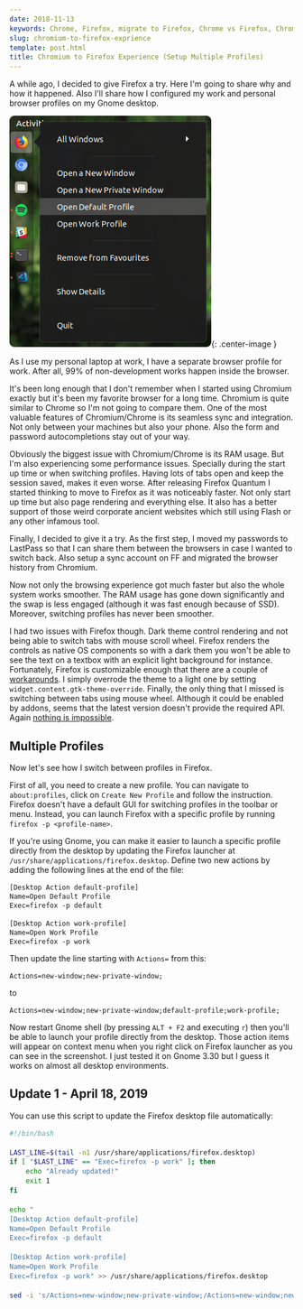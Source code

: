 ```yaml
---
date: 2018-11-13
keywords: Chrome, Firefox, migrate to Firefox, Chrome vs Firefox, Chromium, firefox multiple profiles, multi-profile, browser performance, browser RAM usage, Gnome, Linux
slug: chromium-to-firefox-exprience
template: post.html
title: Chromium to Firefox Experience (Setup Multiple Profiles)
---
```


A while ago, I decided to give Firefox a try. Here I'm going to share why and how it happened. Also I'll share how I configured my work and personal browser profiles on my Gnome desktop.

![Screenshot of Firefox profile launchers](/assets/img/2018-11-13-chrome-ff-screen-shot.png){: .center-image }

<!--more-->

As I use my personal laptop at work, I have a separate browser profile for work. After all, 99% of non-development works happen inside the browser.

It's been long enough that I don't remember when I started using Chromium exactly but it's been my favorite browser for a long time. Chromium is quite similar to Chrome so I'm not going to compare them. One of the most valuable features of Chromium/Chrome is its seamless sync and integration. Not only between your machines but also your phone. Also the form and password autocompletions stay out of your way.

Obviously the biggest issue with Chromium/Chrome is its RAM usage. But I'm also experiencing some performance issues. Specially during the start up time or when switching profiles. Having lots of tabs open and keep the session saved, makes it even worse. After releasing Firefox Quantum I started thinking to move to Firefox as it was noticeably faster. Not only start up time but also page rendering and everything else. It also has a better support of those weird corporate ancient websites which still using Flash or any other infamous tool.

Finally, I decided to give it a try. As the first step, I moved my passwords to LastPass so that I can share them between the browsers in case I wanted to switch back. Also setup a sync account on FF and migrated the browser history from Chromium.

Now not only the browsing experience got much faster but also the whole system works smoother. The RAM usage has gone down significantly and the swap is less engaged (although it was fast enough because of SSD). Moreover, switching profiles has never been smoother.

I had two issues with Firefox though. Dark theme control rendering and not being able to switch tabs with mouse scroll wheel. Firefox renders the controls as native OS components so with a dark them you won't be able to see the text on a textbox with an explicit light background for instance. Fortunately, Firefox is customizable enough that there are a couple of [workarounds](https://www.reddit.com/r/Ubuntu/comments/8su4lm/fix_firefox_dark_text_input_on_ubuntu_18_when/). I simply overrode the theme to a light one by setting `widget.content.gtk-theme-override`. Finally, the only thing that I missed is switching between tabs using mouse wheel. Although it could be enabled by addons, seems that the latest version doesn't provide the required API. Again [nothing is impossible](https://forum.manjaro.org/t/howto-enable-tab-switching-in-firefox-using-mouse-wheel/39954).

## Multiple Profiles

Now let's see how I switch between profiles in Firefox.

First of all, you need to create a new profile. You can navigate to `about:profiles`, click on `Create New Profile` and follow the instruction. Firefox doesn't have a default GUI for switching profiles in the toolbar or menu. Instead, you can launch Firefox with a specific profile by running `firefox -p <profile-name>`.

If you're using Gnome, you can make it easier to launch a specific profile directly from the desktop by updating the Firefox launcher at `/usr/share/applications/firefox.desktop`. Define two new actions by adding the following lines at the end of the file:

```plan
[Desktop Action default-profile]
Name=Open Default Profile
Exec=firefox -p default

[Desktop Action work-profile]
Name=Open Work Profile
Exec=firefox -p work
```

Then update the line starting with `Actions=` from this:

```plan
Actions=new-window;new-private-window;
```

to 

```plan
Actions=new-window;new-private-window;default-profile;work-profile;
```

Now restart Gnome shell (by pressing `ALT + F2` and executing `r`) then you'll be able to launch your profile directly from the desktop. Those action items will appear on context menu when you right click on Firefox launcher as you can see in the screenshot. I just tested it on Gnome 3.30 but I guess it works on almost all desktop environments.

## Update 1 - April 18, 2019

You can use this script to update the Firefox desktop file automatically:

```bash
#!/bin/bash

LAST_LINE=$(tail -n1 /usr/share/applications/firefox.desktop)
if [ "$LAST_LINE" == "Exec=firefox -p work" ]; then
    echo "Already updated!"
    exit 1
fi

echo "
[Desktop Action default-profile]
Name=Open Default Profile
Exec=firefox -p default

[Desktop Action work-profile]
Name=Open Work Profile
Exec=firefox -p work" >> /usr/share/applications/firefox.desktop

sed -i 's/Actions=new-window;new-private-window;/Actions=new-window;new-private-window;default-profile;work-profile;/' /usr/share/applications/firefox.desktop
```